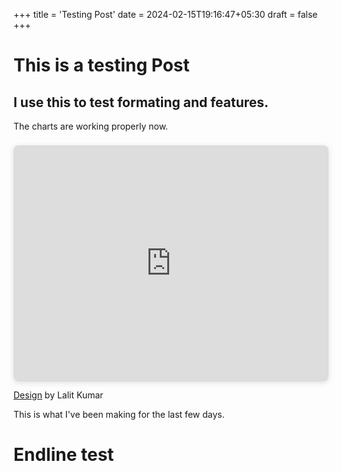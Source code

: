 +++
title = 'Testing Post'
date = 2024-02-15T19:16:47+05:30
draft = false
+++

# This is a testing Post
## I use this to test formating and features.

The charts are working properly now.

<div style="position: relative; width: 100%; height: 0; padding-top: 75.0000%;
 padding-bottom: 0; box-shadow: 0 2px 8px 0 rgba(63,69,81,0.16); margin-top: 1.6em; margin-bottom: 0.9em; overflow: hidden;
 border-radius: 8px; will-change: transform;">
  <iframe loading="lazy" style="position: absolute; width: 100%; height: 100%; top: 0; left: 0; border: none; padding: 0;margin: 0;"
    src="https:&#x2F;&#x2F;www.canva.com&#x2F;design&#x2F;DAF_lp5qjwg&#x2F;15wXTGJt0amOsNGgAzkwoQ&#x2F;view?embed" allowfullscreen="allowfullscreen" allow="fullscreen">
  </iframe>
</div>
<a href="https:&#x2F;&#x2F;www.canva.com&#x2F;design&#x2F;DAF_lp5qjwg&#x2F;15wXTGJt0amOsNGgAzkwoQ&#x2F;view?utm_content=DAF_lp5qjwg&amp;utm_campaign=designshare&amp;utm_medium=embeds&amp;utm_source=link" target="_blank" rel="noopener">Design</a> by Lalit Kumar


This is what I've been making for the last few days.
# Endline test